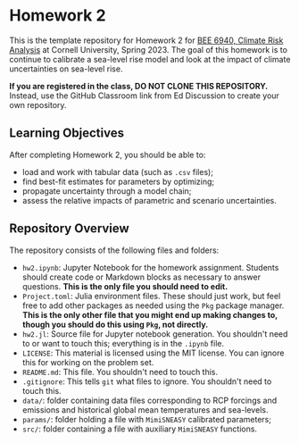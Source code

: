 # Homework 2

This is the template repository for Homework 2 for [BEE 6940, Climate Risk Analysis](https://viveks.me/climate-risk-analysis) at Cornell University, Spring 2023. The goal of this homework is to continue to calibrate a sea-level rise model and look at the impact of climate uncertainties on sea-level rise.

**If you are registered in the class, DO NOT CLONE THIS REPOSITORY.** Instead, use the GitHub Classroom link from Ed Discussion to create your own repository.

## Learning Objectives

After completing Homework 2, you should be able to:
  * load and work with tabular data (such as `.csv` files);
  * find best-fit estimates for parameters by optimizing;
  * propagate uncertainty through a model chain;
  * assess the relative impacts of parametric and scenario uncertainties.

## Repository Overview

The repository consists of the following files and folders:
- `hw2.ipynb`: Jupyter Notebook for the homework assignment. Students should create code or Markdown blocks as necessary to answer questions. **This is the only file you should need to edit.**
- `Project.toml`: Julia environment files. These should just work, but feel free to add other packages as needed using the `Pkg` package manager. **This is the only other file that you might end up making changes to, though you should do this using `Pkg`, not directly.**
- `hw2.jl`: Source file for Jupyter notebook generation. You shouldn't need to or want to touch this; everything is in the `.ipynb` file.
- `LICENSE`: This material is licensed using the MIT license. You can ignore this for working on the problem set.
- `README.md`: This file. You shouldn't need to touch this.
- `.gitignore`: This tells `git` what files to ignore. You shouldn't need to touch this.
- `data/`: folder containing data files corresponding to RCP forcings and emissions and historical global mean temperatures and sea-levels.
- `params/`: folder holding a file with `MimiSNEASY` calibrated parameters;
- `src/`: folder containing a file with auxiliary `MimiSNEASY` functions.